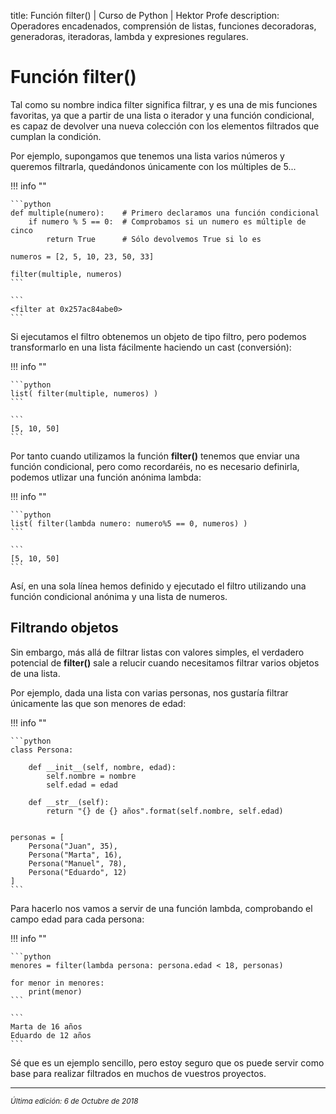 title: Función filter() | Curso de Python | Hektor Profe
description: Operadores encadenados, comprensión de listas, funciones decoradoras, generadoras, iteradoras, lambda y expresiones regulares.

<style>

.admonition.note > .superfences-tabs > label:hover, .headerlink{
    color: #018dc5 !important;
}

.admonition.info{
    font-size: 100%;
}

.admonition.info label{
    font-size: 91%;
}

.admonition.note > .admonition-title {
    display: none;
}

</style>

# Función filter()

Tal como su nombre indica filter significa filtrar, y es una de mis funciones favoritas, ya que a partir de una lista o iterador y una función condicional, es capaz de devolver una nueva colección con los elementos filtrados que cumplan la condición.

Por ejemplo, supongamos que tenemos una lista varios números y queremos filtrarla, quedándonos únicamente con los múltiples de 5...

!!! info "" 
    
    ```python
    def multiple(numero):    # Primero declaramos una función condicional
        if numero % 5 == 0:  # Comprobamos si un numero es múltiple de cinco
            return True      # Sólo devolvemos True si lo es
        
    numeros = [2, 5, 10, 23, 50, 33]

    filter(multiple, numeros)
    ```

    ```
    <filter at 0x257ac84abe0>
    ```

Si ejecutamos el filtro obtenemos un objeto de tipo filtro, pero podemos transformarlo en una lista fácilmente haciendo un cast (conversión):

!!! info "" 
    
    ```python
    list( filter(multiple, numeros) )
    ```

    ```
    [5, 10, 50]
    ```

Por tanto cuando utilizamos la función **filter()** tenemos que enviar una función condicional, pero como recordaréis, no es necesario definirla, podemos utlizar una función anónima lambda:

!!! info "" 
    
    ```python
    list( filter(lambda numero: numero%5 == 0, numeros) )
    ```

    ```
    [5, 10, 50]
    ```

Así, en una sola línea hemos definido y ejecutado el filtro utilizando una función condicional anónima y una lista de numeros.

## Filtrando objetos

Sin embargo, más allá de filtrar listas con valores simples, el verdadero potencial de **filter()** sale a relucir cuando necesitamos filtrar varios objetos de una lista.

Por ejemplo, dada una lista con varias personas, nos gustaría filtrar únicamente las que son menores de edad:

!!! info "" 
    
    ```python
    class Persona:
        
        def __init__(self, nombre, edad):
            self.nombre = nombre
            self.edad = edad
            
        def __str__(self):
            return "{} de {} años".format(self.nombre, self.edad)

        
    personas = [
        Persona("Juan", 35),
        Persona("Marta", 16),
        Persona("Manuel", 78),
        Persona("Eduardo", 12)
    ]
    ```

Para hacerlo nos vamos a servir de una función lambda, comprobando el campo edad para cada persona:

!!! info "" 
    
    ```python
    menores = filter(lambda persona: persona.edad < 18, personas)

    for menor in menores:
        print(menor)
    ```

    ```
    Marta de 16 años
    Eduardo de 12 años
    ```

Sé que es un ejemplo sencillo, pero estoy seguro que os puede servir como base para realizar filtrados en muchos de vuestros proyectos.

___
<small class="edited"><i>Última edición: 6 de Octubre de 2018</i></small>